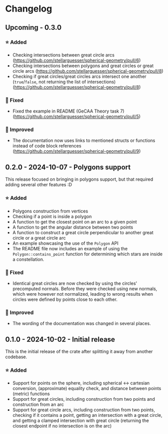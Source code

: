 # Changelog
## Upcoming - 0.3.0
### ⭐ Added
 - Checking intersections between great circle arcs (https://github.com/stellarguesser/spherical-geometry/pull/6)
 - Checking intersections between polygons and great circles or great circle arcs (https://github.com/stellarguesser/spherical-geometry/pull/8)
 - Checking if great circles/great circles arcs intersect one another (`true`/`false`, not returning the list of intersections) (https://github.com/stellarguesser/spherical-geometry/pull/8)

### 🐛 Fixed
 - Fixed the example in README (GeCAA Theory task 7) (https://github.com/stellarguesser/spherical-geometry/pull/5)

### 🔧 Improved
- The documentation now uses links to mentioned structs or functions instead of code block references (https://github.com/stellarguesser/spherical-geometry/pull/9)

## 0.2.0 - 2024-10-07 - Polygons support
This release focused on bringing in polygons support, but that required adding several other features :D

### ⭐ Added
 - Polygons construction from vertices
 - Checking if a point is inside a polygon
 - A function to get the closest point on an arc to a given point
 - A function to get the angular distance between two points
 - A function to construct a great circle perpendicular to another great circle or a great circle arc
 - An example showcasing the use of the `Polygon` API
 - The README file now includes an example of using the `Polygon::contains_point` function for determining which stars are inside a constellation.

### 🐛 Fixed
 - Identical great circles are now checked by using the circles' precomputed normals. Before they were checked using new normals, which were however not normalized, leading to wrong results when circles were defined by points close to each other.

### 🔧 Improved
 - The wording of the documentation was changed in several places.

## 0.1.0 - 2024-10-02 - Initial release
This is the initial release of the crate after splitting it away from another codebase.

### ⭐ Added
 - Support for points on the sphere, including spherical ↔ cartesian conversion, (approximate) equality check, and distance between points (metric) functions
 - Support for great circles, including construction from two points and construction from an arc
 - Support for great circle arcs, including construction from two points, checking if it contains a point, getting an intersection with a great circle, and getting a clamped intersection with great circle (returning the closest endpoint if no intersection is on the arc)
